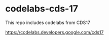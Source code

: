 # codelabs-cds-17
This repo includes codelabs from CDS17

https://codelabs.developers.google.com/cds17  
